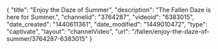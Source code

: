 {
    "title": "Enjoy the Daze of Summer",
    "description": "The Fallen Daze is here for Summer.",
    "channelid": "3764287",
    "videoid": "6383015",
    "date_created": "1440611361",
    "date_modified": "1449010472",
    "type": "captivate",
    "layout": "channelVideo",
    "url": "\/fallen\/enjoy-the-daze-of-summer\/3764287-6383015"
}